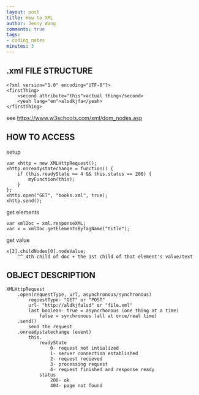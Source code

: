 ```yaml
---
layout: post
title: How to XML
author: Jenny Wang
comments: true
tags:
- coding_notes
minutes: 3
---
```


## .xml FILE STRUCTURE

    <?xml version="1.0" encoding="UTF-8"?>
    <firstThing>
        <second attribute="this">actual thing</second>
        <yeah lang="en">alsdkjfa</yeah>
    </firstThing>

see https://www.w3schools.com/xml/dom_nodes.asp



## HOW TO ACCESS

setup

    var xhttp = new XMLHttpRequest();
    xhttp.onreadystatechange = function() {
        if (this.readyState == 4 && this.status == 200) {
            myFunction(this);
        }
    };
    xhttp.open("GET", "books.xml", true);
    xhttp.send();

get elements

    var xmlDoc = xml.responseXML;
    var x = xmlDoc.getElementsByTagName("title");

get value

    x[3].childNodes[0].nodeValue;
        ^^ 4th child of doc + the 1st child of that element's value/text


## OBJECT DESCRIPTION

    XMLHttpRequest
        .open(requestType, url, asynchronous/synchronous)
            requestType- "GET" or "POST"
            url- "http://aldkjfalsd" or "file.xml"
            last boolean- true = asyncrhonous (one thing at a time)
                false = synchronous (all at once/real time)
        .send()
            send the request
        .onreadystatechange (event)
            this.
                readyState
                    0- request not intialized
                    1- server connection established
                    2- request recieved
                    3- processing request
                    4- request finished and response ready
                status
                    200- ok
                    404- page not found
            